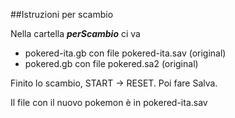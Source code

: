 
##Istruzioni per scambio

Nella cartella ***perScambio*** ci va 
- pokered-ita.gb con file pokered-ita.sav (original)
- pokered.gb con file pokered.sa2 (original) 

Finito lo scambio, START -> RESET. 
Poi fare Salva. 

Il file con il nuovo pokemon è in pokered-ita.sav
